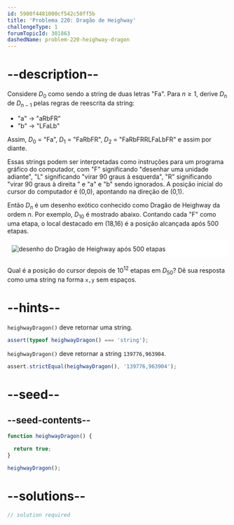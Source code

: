 ```yaml
---
id: 5900f4481000cf542c50ff5b
title: 'Problema 220: Dragão de Heighway'
challengeType: 1
forumTopicId: 301863
dashedName: problem-220-heighway-dragon
---
```


# --description--

Considere $D_0$ como sendo a string de duas letras "Fa". Para $n ≥ 1$, derive $D_n$ de $D_{n - 1}$ pelas regras de reescrita da string:

- "a" → "aRbFR"
- "b" → "LFaLb"

Assim, $D_0$ = "Fa", $D_1$ = "FaRbFR", $D_2$ = "FaRbFRRLFaLbFR" e assim por diante.

Essas strings podem ser interpretadas como instruções para um programa gráfico do computador, com "F" significando "desenhar uma unidade adiante", "L" significando "virar 90 graus à esquerda", "R" significando "virar 90 graus à direita " e "a" e "b" sendo ignorados. A posição inicial do cursor do computador é (0,0), apontando na direção de (0,1).

Então $D_n$ é um desenho exótico conhecido como Dragão de Heighway da ordem $n$. Por exemplo, $D_{10}$ é mostrado abaixo. Contando cada "F" como uma etapa, o local destacado em (18,16) é a posição alcançada após 500 etapas.

<img alt="desenho do Dragão de Heighway após 500 etapas" src="https://cdn.freecodecamp.org/curriculum/project-euler/heighway-dragon.gif" style="background-color: white; padding: 10px; display: block; margin-right: auto; margin-left: auto; margin-bottom: 1.2rem;" />

Qual é a posição do cursor depois de ${10}^{12}$ etapas em $D_{50}$? Dê sua resposta como uma string na forma `x,y` sem espaços.

# --hints--

`heighwayDragon()` deve retornar uma string.

```js
assert(typeof heighwayDragon() === 'string');
```

`heighwayDragon()` deve retornar a string `139776,963904`.

```js
assert.strictEqual(heighwayDragon(), '139776,963904');
```

# --seed--

## --seed-contents--

```js
function heighwayDragon() {

  return true;
}

heighwayDragon();
```

# --solutions--

```js
// solution required
```
